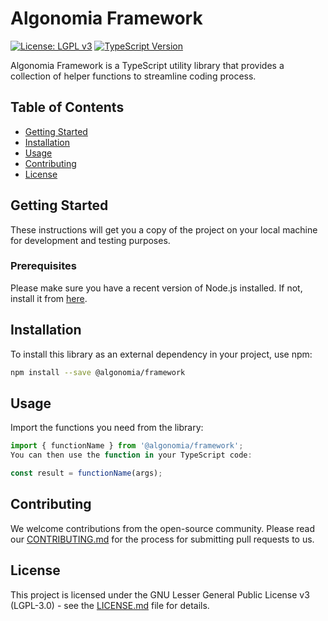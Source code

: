 # Algonomia Framework

[![License: LGPL v3](https://img.shields.io/badge/License-LGPL%20v3-blue.svg)](http://www.gnu.org/licenses/lgpl-3.0)
[![TypeScript Version](https://img.shields.io/badge/TypeScript-%3E%3D5.1.0-blue.svg)](https://www.typescriptlang.org)

Algonomia Framework is a TypeScript utility library that provides a collection of helper functions to streamline coding process.

## Table of Contents

- [Getting Started](#getting-started)
- [Installation](#installation)
- [Usage](#usage)
- [Contributing](#contributing)
- [License](#license)

## Getting Started

These instructions will get you a copy of the project on your local machine for development and testing purposes.

### Prerequisites

Please make sure you have a recent version of Node.js installed. If not, install it from [here](https://nodejs.org/).

## Installation

To install this library as an external dependency in your project, use npm:

```bash
npm install --save @algonomia/framework
```

## Usage

Import the functions you need from the library:

```typescript
import { functionName } from '@algonomia/framework';
You can then use the function in your TypeScript code:

const result = functionName(args);
```

## Contributing

We welcome contributions from the open-source community. Please read our [CONTRIBUTING.md](CONTRIBUTING.md) for the process for submitting pull requests to us.

## License

This project is licensed under the GNU Lesser General Public License v3 (LGPL-3.0) - see the [LICENSE.md](LICENSE.md) file for details.
